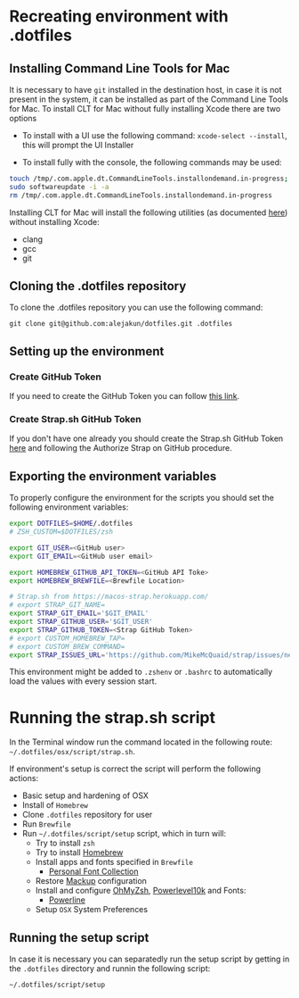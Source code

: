 # Recreating environment with .dotfiles

## Installing Command Line Tools for Mac

It is necessary to have `git` installed in the destination host, in case it is not present in the system, it can be installed as part of the Command Line Tools for Mac. To install CLT for Mac without fully installing Xcode there are two options

* To install with a UI use the following command: `xcode-select --install`, this will prompt the UI Installer

* To install fully with the console, the following commands may be used:

```sh
touch /tmp/.com.apple.dt.CommandLineTools.installondemand.in-progress;
sudo softwareupdate -i -a
rm /tmp/.com.apple.dt.CommandLineTools.installondemand.in-progress
```

Installing CLT for Mac will install the following utilities (as documented [here](https://mac.install.guide/commandlinetools/4.html)) without installing Xcode:

* clang
* gcc
* git
## Cloning the .dotfiles repository

To clone the .dotfiles repository you can use the following command:

`git clone git@github.com:alejakun/dotfiles.git .dotfiles`

## Setting up the environment
### Create GitHub Token

If you need to create the GitHub Token you can follow [this link](https://github.com/settings/tokens/new?scopes=gist,repo,workflow&description=Homebrew).

### Create Strap.sh GitHub Token

If you don't have one already you should create the Strap.sh GitHub Token [here](https://macos-strap.herokuapp.com/) and following the Authorize Strap on GitHub procedure.

## Exporting the environment variables

To properly configure the environment for the scripts you should set the following environment variables:

```sh
export DOTFILES=$HOME/.dotfiles
# ZSH_CUSTOM=$DOTFILES/zsh

export GIT_USER=<GitHub user>
export GIT_EMAIL=<GitHub user email>

export HOMEBREW_GITHUB_API_TOKEN=<GitHub API Toke>
export HOMEBREW_BREWFILE=<Brewfile Location>

# Strap.sh from https://macos-strap.herokuapp.com/
# export STRAP_GIT_NAME=
export STRAP_GIT_EMAIL='$GIT_EMAIL'
export STRAP_GITHUB_USER='$GIT_USER'
export STRAP_GITHUB_TOKEN=<Strap GitHub Token>
# export CUSTOM_HOMEBREW_TAP=
# export CUSTOM_BREW_COMMAND=
export STRAP_ISSUES_URL='https://github.com/MikeMcQuaid/strap/issues/new'
```
This environment might be added to `.zshenv` or `.bashrc` to automatically load the values with every session start.
# Running the strap.sh script

In the Terminal window run the command located in the following route: `~/.dotfiles/osx/script/strap.sh`.

If environment's setup is correct the script will perform the following actions:

* Basic setup and hardening of OSX
* Install of `Homebrew`
* Clone `.dotfiles` repository for user
* Run `Brewfile`
* Run `~/.dotfiles/script/setup` script, which in turn will:
    * Try to install `zsh`
    * Try to install [Homebrew](https://brew.sh/)
    * Install apps and fonts specified in `Brewfile`
        * [Personal Font Collection](https://github.com/alejakun/homebrew-cask)
    * Restore [Mackup](https://github.com/lra/mackup) configuration
    * Install and configure [OhMyZsh](https://ohmyz.sh/), [Powerlevel10k](https://github.com/romkatv/powerlevel10k) and Fonts:
        * [Powerline](https://github.com/powerline/fonts)
    * Setup `OSX` System Preferences
## Running the setup script

In case it is necessary you can separatedly run the setup script by getting in the `.dotfiles` directory and runnin the following script:

`~/.dotfiles/script/setup`
